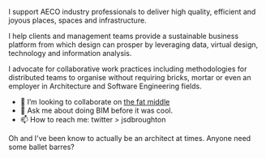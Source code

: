 I support AECO industry professionals to deliver high quality, efficient and joyous places, spaces and infrastructure.

I help clients and management teams provide a sustainable business platform from which design can prosper by leveraging data, virtual design, technology and information analysis.

I advocate for collaborative work practices including methodologies for distributed teams to organise without requiring bricks, mortar or even an employer in Architecture and Software Engineering fields.

- 👯 I’m looking to collaborate on [the fat middle](https://www.danieldavis.com/cads-boring-future/)
- 💬 Ask me about doing BIM before it was cool.
- 📫 How to reach me: twitter > jsdbroughton

Oh and I've been know to actually be an architect at times. Anyone need some ballet barres?
 
<!--
**jsdbroughton/jsdbroughton** is a ✨ _special_ ✨ repository because its `README.md` (this file) appears on your GitHub profile.

Here are some ideas to get you started:

- 🔭 I’m currently working on ...
- 🌱 I’m currently learning ...
- 👯 I’m looking to collaborate on ...
- 🤔 I’m looking for help with ...
- 💬 Ask me about ...
- 📫 How to reach me: ...
- 😄 Pronouns: ...
- ⚡ Fun fact: ...
-->
